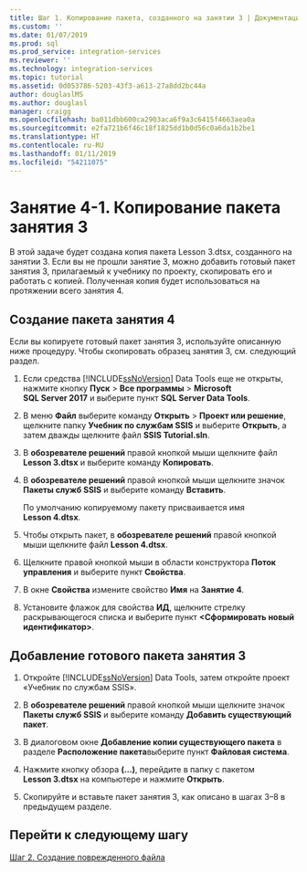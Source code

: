 ```yaml
---
title: Шаг 1. Копирование пакета, созданного на занятии 3 | Документация Майкрософт
ms.custom: ''
ms.date: 01/07/2019
ms.prod: sql
ms.prod_service: integration-services
ms.reviewer: ''
ms.technology: integration-services
ms.topic: tutorial
ms.assetid: 0d053786-5203-43f3-a613-27a8dd2bc44a
author: douglaslMS
ms.author: douglasl
manager: craigg
ms.openlocfilehash: ba011dbb600ca2903aca6f9a3c6415f4663aea0a
ms.sourcegitcommit: e2fa721b6f46c18f1825dd1b0d56c0a6da1b2be1
ms.translationtype: HT
ms.contentlocale: ru-RU
ms.lasthandoff: 01/11/2019
ms.locfileid: "54211075"
---
```

# <a name="lesson-4-1-copy-the-lesson-3-package"></a>Занятие 4-1. Копирование пакета занятия 3

В этой задаче будет создана копия пакета Lesson 3.dtsx, созданного на занятии 3. Если вы не прошли занятие 3, можно добавить готовый пакет занятия 3, прилагаемый к учебнику по проекту, скопировать его и работать с копией. Полученная копия будет использоваться на протяжении всего занятия 4.  
  
## <a name="create-the-lesson-4-package"></a>Создание пакета занятия 4  
  
Если вы копируете готовый пакет занятия 3, используйте описанную ниже процедуру.  Чтобы скопировать образец занятия 3, см. следующий раздел.

1.  Если средства [!INCLUDE[ssNoVersion](../includes/ssnoversion-md.md)] Data Tools еще не открыты, нажмите кнопку **Пуск** > **Все программы** > **Microsoft SQL Server 2017** и выберите пункт **SQL Server Data Tools**.

2.  В меню **Файл** выберите команду **Открыть** > **Проект или решение**, щелкните папку **Учебник по службам SSIS** и выберите **Открыть**, а затем дважды щелкните файл **SSIS Tutorial.sln**.

3.  В **обозревателе решений** правой кнопкой мыши щелкните файл **Lesson 3.dtsx** и выберите команду **Копировать**.

4.  В **обозревателе решений** правой кнопкой мыши щелкните значок **Пакеты служб SSIS** и выберите команду **Вставить**.

    По умолчанию копируемому пакету присваивается имя **Lesson 4.dtsx**.

5.  Чтобы открыть пакет, в **обозревателе решений** правой кнопкой мыши щелкните файл **Lesson 4.dtsx**.

6.  Щелкните правой кнопкой мыши в области конструктора **Поток управления** и выберите пункт **Свойства**.

7.  В окне **Свойства** измените свойство **Имя** на **Занятие 4**.

8.  Установите флажок для свойства **ИД**, щелкните стрелку раскрывающегося списка и выберите пункт **\<Сформировать новый идентификатор>**.

## <a name="add-the-completed-lesson-3-package"></a>Добавление готового пакета занятия 3

1.  Откройте [!INCLUDE[ssNoVersion](../includes/ssnoversion-md.md)] Data Tools, затем откройте проект «Учебник по службам SSIS».

2.  В **обозревателе решений** правой кнопкой мыши щелкните значок **Пакеты служб SSIS** и выберите команду **Добавить существующий пакет**.

3.  В диалоговом окне **Добавление копии существующего пакета** в разделе **Расположение пакета**выберите пункт **Файловая система**.

4.  Нажмите кнопку обзора **(…)**, перейдите в папку с пакетом **Lesson 3.dtsx** на компьютере и нажмите **Открыть**.

5.  Скопируйте и вставьте пакет занятия 3, как описано в шагах 3–8 в предыдущем разделе.

  
## <a name="go-to-next-task"></a>Перейти к следующему шагу  
[Шаг 2. Создание поврежденного файла](../integration-services/lesson-4-2-creating-a-corrupted-file.md)  
  
